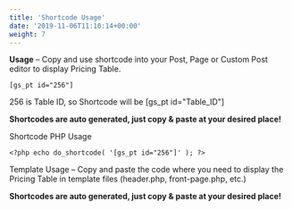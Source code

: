 ```yaml
---
title: 'Shortcode Usage'
date: '2019-11-06T11:10:14+00:00'
weight: 7
---
```


**Usage** – Copy and use shortcode into your Post, Page or Custom Post editor to display Pricing Table.

```
[gs_pt id="256"]
```

256 is Table ID, so Shortcode will be [gs_pt id="Table_ID"]

**Shortcodes are auto generated, just copy & paste at your desired place!**

Shortcode PHP Usage

```
<?php echo do_shortcode( '[gs_pt id="256"]' ); ?>
```

Template Usage – Copy and paste the code where you need to display the Pricing Table in template files (header.php, front-page.php, etc.)

**Shortcodes are auto generated, just copy & paste at your desired place!**